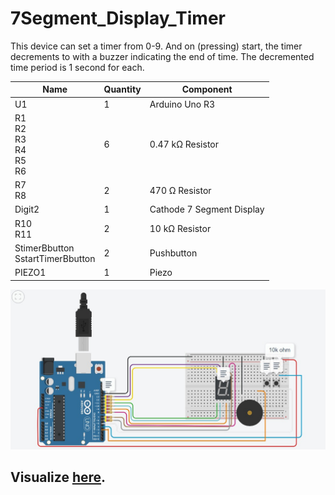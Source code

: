 # 7Segment_Display_Timer
This device can set a timer from 0-9. And on (pressing) start, the timer decrements to with a buzzer indicating the end of time. The decremented time period is 1 second for each.

| Name                                	| Quantity 	| Component                 	|
|-------------------------------------	|----------	|---------------------------	|
| U1                                  	|     1    	| Arduino Uno R3            	|
| R1<br>R2<br>R3<br>R4<br>R5<br>R6    	|     6    	| 0.47 kΩ Resistor          	|
| R7<br>R8                            	|     2    	| 470 Ω Resistor            	|
| Digit2                              	|     1    	| Cathode 7 Segment Display 	|
| R10<br>R11                          	|     2    	| 10 kΩ Resistor            	|
| StimerBbutton<br>SstartTimerBbutton 	|     2    	| Pushbutton                	|
| PIEZO1                              	|     1    	| Piezo                     	|

![Snapshot of Circuit](/Circuit.jpeg "Snapshot of 7 Segment Display Timer")

## Visualize [here](https://www.tinkercad.com/things/54BY7iYxYZ4-7-segment-display-0-9-timer).
